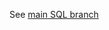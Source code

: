 See [main SQL branch](https://github.com/Jaffulee/LeetCode-SQL-50/tree/main/1509-replace-employee-id-with-the-unique-identifier)
